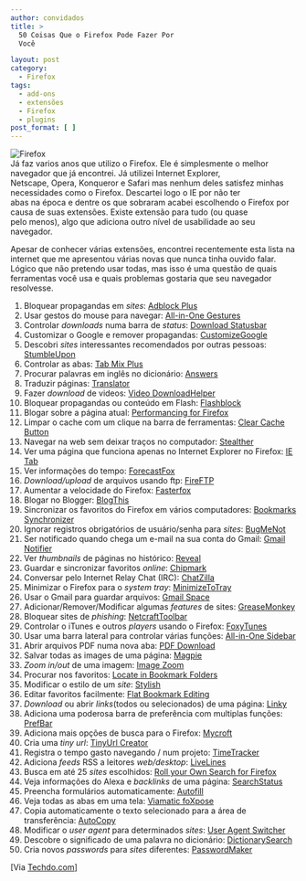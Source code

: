 ```yaml
---
author: convidados
title: >
  50 Coisas Que o Firefox Pode Fazer Por
  Você

layout: post
category:
  - Firefox
tags:
  - add-ons
  - extensões
  - Firefox
  - plugins
post_format: [ ]
---
```

![Firefox][1]  
Já faz varios anos que utilizo o Firefox. Ele é simplesmente o melhor navegador que já encontrei. Já utilizei Internet Explorer,  
Netscape, Opera, Konqueror e Safari mas nenhum deles satisfez minhas necessidades como o Firefox. Descartei logo o IE por não ter  
abas na época e dentre os que sobraram acabei escolhendo o Firefox por causa de suas extensões. Existe extensão para tudo (ou quase  
pelo menos), algo que adiciona outro nível de usabilidade ao seu navegador. 

Apesar de conhecer várias extensões, encontrei recentemente esta lista na internet que me apresentou várias novas que nunca tinha ouvido falar. Lógico que não pretendo usar todas, mas isso é uma questão de quais ferramentas você usa e quais problemas gostaria que seu navegador resolvesse. 



1.  Bloquear propagandas em *sites*: [Adblock Plus][2] 
2.  Usar gestos do mouse para navegar: [All-in-One Gestures][3] 
3.  Controlar *downloads* numa barra de *status*: [Download Statusbar][4] 
4.  Customizar o Google e remover propagandas: [CustomizeGoogle][5] 
5.  Descobri *sites* interessantes recomendados por outras pessoas: [StumbleUpon][6] 
6.  Controlar as abas: [Tab Mix Plus][7] 
7.  Procurar palavras em inglês no dicionário: [Answers][8] 
8.  Traduzir páginas: [Translator][9] 
9.  Fazer *download* de videos: [Video DownloadHelper][10] 
10. Bloquear propagandas ou conteúdo em Flash: [Flashblock][11] 
11. Blogar sobre a página atual: [Performancing for Firefox][12] 
12. Limpar o cache com um clique na barra de ferramentas: [Clear Cache Button][13] 
13. Navegar na web sem deixar traços no computador: [Stealther][14] 
14. Ver uma página que funciona apenas no Internet Explorer no Firefox: [IE Tab][15] 
15. Ver informações do tempo: [ForecastFox][16] 
16. *Download/upload* de arquivos usando ftp: [FireFTP][17] 
17. Aumentar a velocidade do Firefox: [Fasterfox][18] 
18. Blogar no Blogger: [BlogThis][19] 
19. Sincronizar os favoritos do Firefox em vários computadores: [Bookmarks Synchronizer][20] 
20. Ignorar registros obrigatórios de usuário/senha para *sites*: [BugMeNot][21] 
21. Ser notificado quando chega um e-mail na sua conta do Gmail: [Gmail Notifier][22] 
22. Ver *thumbnails* de páginas no histórico: [Reveal][23] 
23. Guardar e sincronizar favoritos *online*: [Chipmark][24] 
24. Conversar pelo Internet Relay Chat (IRC): [ChatZilla][25] 
25. Minimizar o Firefox para o *system tray*: [MinimizeToTray][26] 
26. Usar o Gmail para guardar arquivos: [Gmail Space][27] 
27. Adicionar/Remover/Modificar algumas *features* de sites: [GreaseMonkey][28] 
28. Bloquear sites de *phishing*: [NetcraftToolbar][29] 
29. Controlar o iTunes e outros *players* usando o Firefox: [FoxyTunes][30] 
30. Usar uma barra lateral para controlar várias funções: [All-in-One Sidebar][31] 
31. Abrir arquivos PDF numa nova aba: [PDF Download][32] 
32. Salvar todas as images de uma página: [Magpie][33] 
33. *Zoom in/out* de uma imagem: [Image Zoom][34] 
34. Procurar nos favoritos: [Locate in Bookmark Folders][35] 
35. Modificar o estilo de um *site*: [Stylish][36] 
36. Editar favoritos facilmente: [Flat Bookmark Editing][37] 
37. *Download* ou abrir *links*(todos ou selecionados) de uma página: [Linky][38] 
38. Adiciona uma poderosa barra de preferência com multiplas funções: [PrefBar][39] 
39. Adiciona mais opções de busca para o Firefox: [Mycroft][40] 
40. Cria uma *tiny url*: [TinyUrl Creator][41] 
41. Registra o tempo gasto navegando / num projeto: [TimeTracker][42] 
42. Adiciona *feeds* RSS a leitores *web/desktop*: [LiveLines][43] 
43. Busca em até 25 *sites* escolhidos: [Roll your Own Search for Firefox][44] 
44. Veja informações do Alexa e *backlinks* de uma página: [SearchStatus][45] 
45. Preencha formulários automaticamente: [Autofill][46] 
46. Veja todas as abas em uma tela: [Viamatic foXpose][47] 
47. Copia automaticamente o texto selecionado para a área de transferência: [AutoCopy][48] 
48. Modificar o *user agent* para determinados *sites*: [User Agent Switcher][49] 
49. Descobre o significado de uma palavra no dicionário: [DictionarySearch][50] 
50. Cria novos *passwords* para *sites* diferentes: [PasswordMaker][51] 

[Via [Techdo.com][52]]















 [1]: http://vidageek.net/wp-content/uploads/2008/02/firefox1.jpg
 [2]: http://p2.forumforfree.com/releases-vf3-adblockplus.html
 [3]: http://perso.wanadoo.fr/marc.boullet/ext/extensions-en.html
 [4]: http://downloadstatusbar.mozdev.org/
 [5]: https://addons.mozilla.org/firefox/743/
 [6]: http://www.stumbleupon.com/
 [7]: http://tmp.garyr.net/
 [8]: https://addons.mozilla.org/firefox/addon/735
 [9]: https://addons.mozilla.org/firefox/addon/3361
 [10]: https://addons.mozilla.org/firefox/addon/3006
 [11]: http://flashblock.mozdev.org/
 [12]: http://performancing.com/firefox
 [13]: https://addons.mozilla.org/firefox/1801/
 [14]: https://addons.mozilla.org/extensions/moreinfo.php?id=1306&application=firefox
 [15]: http://ietab.mozdev.org/
 [16]: http://forecastfox.mozdev.org/
 [17]: http://fireftp.mozdev.org/
 [18]: http://fasterfox.mozdev.org/
 [19]: https://addons.mozilla.org/firefox/261/
 [20]: http://extensionroom.mozdev.org/more-info/booksync
 [21]: http://roachfiend.com/archives/2005/02/07/bugmenot
 [22]: http://extensions.nexgenmedia.net/
 [23]: https://addons.mozilla.org/firefox/1942/
 [24]: https://addons.mozilla.org/firefox/666/
 [25]: https://addons.mozilla.org/firefox/16/
 [26]: https://addons.mozilla.org/firefox/2110/
 [27]: https://addons.mozilla.org/firefox/1593/
 [28]: http://greasemonkey.mozdev.org/
 [29]: https://addons.mozilla.org/firefox/1326/
 [30]: http://www.foxytunes.org/firefox/
 [31]: http://firefox.exxile.net/
 [32]: https://addons.mozilla.org/firefox/636/
 [33]: https://addons.mozilla.org/firefox/253/
 [34]: http://imagezoom.yellowgorilla.net/
 [35]: https://addons.mozilla.org/firefox/622/
 [36]: https://addons.mozilla.org/firefox/2108/
 [37]: https://addons.mozilla.org/firefox/117/
 [38]: http://gemal.dk/mozilla/linky.html
 [39]: http://prefbar.mozdev.org/
 [40]: http://mycroft.mozdev.org/
 [41]: https://addons.mozilla.org/firefox/126/
 [42]: https://addons.mozilla.org/firefox/1887/
 [43]: https://addons.mozilla.org/firefox/324/
 [44]: http://www.rollyo.com/firefoxsearch.html
 [45]: https://addons.mozilla.org/firefox/321/
 [46]: https://addons.mozilla.org/firefox/184/
 [47]: https://addons.mozilla.org/firefox/1457/
 [48]: http://autocopy.mozdev.org/
 [49]: https://addons.mozilla.org/firefox/59/
 [50]: http://dictionarysearch.mozdev.org/
 [51]: https://addons.mozilla.org/firefox/469/
 [52]: http://www.techdo.com/things-that-firefox-can-do-for-you/ "Things that Firefox Can Do for You"





